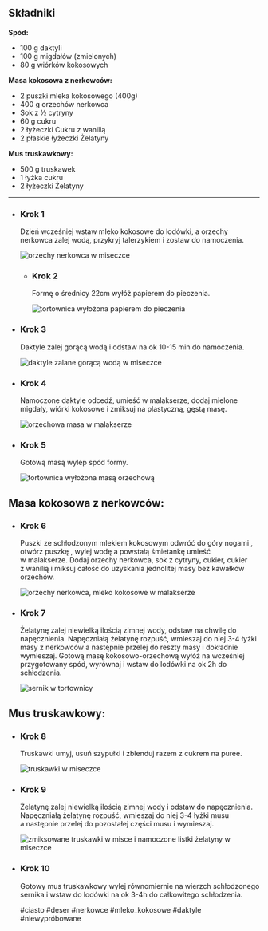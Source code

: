 ## Składniki 

**Spód:**

-   100 g daktyli
-   100 g migdałów (zmielonych)
-   80 g wiórków kokosowych

**Masa kokosowa z nerkowców:**

-   2 puszki mleka kokosowego (400g) 
-   400 g orzechów nerkowca 
-   Sok z ½ cytryny 
-   60 g cukru
-   2 łyżeczki Cukru z wanilią
-   2 płaskie łyżeczki Żelatyny 

**Mus truskawkowy:**

-   500 g truskawek 
-   1 łyżka cukru 
-   2 łyżeczki Żelatyny
---
- ### Krok 1
    
    Dzień wcześniej wstaw mleko kokosowe do lodówki, a orzechy nerkowca zalej wodą, przykryj talerzykiem i zostaw do namoczenia.
    
    ![orzechy nerkowca w miseczce](https://wszystkiegoslodkiego.pl/storage/images/201924/sernik-kokosowy-z-nerkowcow-z-musem-truskawkowym-przepis-krok-1.jpg)
    

  - ### Krok 2
    
    Formę o średnicy 22cm wyłóż papierem do pieczenia.
    
    ![tortownica wyłożona papierem do pieczenia](https://wszystkiegoslodkiego.pl/storage/images/201924/sernik-kokosowy-z-nerkowcow-z-musem-truskawkowym-przepis-krok-5.jpg)
    

-   ### Krok 3
    
    Daktyle zalej gorącą wodą i odstaw na ok 10-15 min do namoczenia.
    
    ![daktyle zalane gorącą wodą w miseczce](https://wszystkiegoslodkiego.pl/storage/images/201924/sernik-kokosowy-z-nerkowcow-z-musem-truskawkowym-przepis-krok-2.jpg)
    

-   ### Krok 4
    
    Namoczone daktyle odcedź, umieść w malakserze, dodaj mielone migdały, wiórki kokosowe i zmiksuj na plastyczną, gęstą masę.
    
    ![orzechowa masa w malakserze](https://wszystkiegoslodkiego.pl/storage/images/201924/sernik-kokosowy-z-nerkowcow-z-musem-truskawkowym-przepis-krok-4.jpg)
    

-   ### Krok 5
    
    Gotową masą wylep spód formy.
    
    ![tortownica wyłożona masą orzechową](https://wszystkiegoslodkiego.pl/storage/images/201924/sernik-kokosowy-z-nerkowcow-z-musem-truskawkowym-przepis-krok-6.jpg)
    

## Masa kokosowa z nerkowców:

-   ### Krok 6
    
    Puszki ze schłodzonym mlekiem kokosowym odwróć do góry nogami , otwórz puszkę , wylej wodę a powstałą śmietankę umieść w malakserze. Dodaj orzechy nerkowca, sok z cytryny, cukier, cukier z wanilią i miksuj całość do uzyskania jednolitej masy bez kawałków orzechów.
    
    ![orzechy nerkowca, mleko kokosowe w malakserze](https://wszystkiegoslodkiego.pl/storage/images/201924/sernik-kokosowy-z-nerkowcow-z-musem-truskawkowym-przepis-krok-7.jpg)
    

-   ### Krok 7
    
    Żelatynę zalej niewielką ilością zimnej wody, odstaw na chwilę do napęcznienia. Napęczniałą żelatynę rozpuść, wmieszaj do niej 3-4 łyżki masy z nerkowców a następnie przelej do reszty masy i dokładnie wymieszaj. Gotową masę kokosowo-orzechową wyłóż na wcześniej przygotowany spód, wyrównaj i wstaw do lodówki na ok 2h do schłodzenia.
    
    ![sernik w tortownicy](https://wszystkiegoslodkiego.pl/storage/images/201924/sernik-kokosowy-z-nerkowcow-z-musem-truskawkowym-przepis-krok-8.jpg)
    

## Mus truskawkowy:

-   ### Krok 8
    
    Truskawki umyj, usuń szypułki i zblenduj razem z cukrem na puree.
    
    ![truskawki w miseczce](https://wszystkiegoslodkiego.pl/storage/images/201924/sernik-kokosowy-z-nerkowcow-z-musem-truskawkowym-przepis-krok-9.jpg)
    

-   ### Krok 9
    
    Żelatynę zalej niewielką ilością zimnej wody i odstaw do napęcznienia. Napęczniałą żelatynę rozpuść, wmieszaj do niej 3-4 łyżki musu a następnie przelej do pozostałej części musu i wymieszaj.
    
    ![zmiksowane truskawki w misce i namoczone listki żelatyny w miseczce](https://wszystkiegoslodkiego.pl/storage/images/201924/sernik-kokosowy-z-nerkowcow-z-musem-truskawkowym-przepis-krok-10.jpg)
    

-   ### Krok 10
    
    Gotowy mus truskawkowy wylej równomiernie na wierzch schłodzonego sernika i wstaw do lodówki na ok 3-4h do całkowitego schłodzenia.
	
	#ciasto #deser #nerkowce #mleko_kokosowe #daktyle #niewypróbowane 